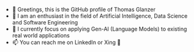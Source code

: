 - 👋 Greetings, this is the GitHub profile of Thomas Glanzer
- 👀 I am an enthusiast in the field of Artificial Intelligence, Data Science and Software Engineering
- 🌱 I currently focus on applying Gen-AI (Language Models) to existing real world applications
- 📫 You can reach me on LinkedIn or Xing 🤝

<!---
thg-muc/thg-muc is a ✨ special ✨ repository because its `README.md` (this file) appears on your GitHub profile.
You can click the Preview link to take a look at your changes.
--->
